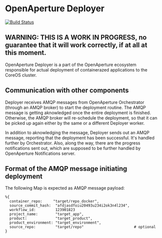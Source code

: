 OpenAperture Deployer
===============

[![Build Status](https://semaphoreci.com/api/v1/projects/945259c7-3a47-4bbf-8f62-2939544b3405/403578/badge.svg)](https://semaphoreci.com/perceptive/deployer)
## WARNING: THIS IS A WORK IN PROGRESS, no guarantee that it will work correctly, if at all at this moment.

OpenAperture Deployer is a part of the OpenAperture ecosystem responsible for actual
deployment of containerazed applications to the CoreOS cluster.

## Communication with other components
Deployer receives AMQP messages from OpenAperture Orchestrator (through an AMQP broker)
to start the deployment routine.
The AMQP message is getting aknowledged once the entire deployment is finished.
Otherwise, the AMQP broker will re-schedule the deployment, so that it can be
picked up again either by the same or a different Deployer worker.

In addition to aknowledging the message, Deployer sends out an AMQP message,
reporting that the deployment has been successful. It's handled further by Orchestrator.
Also, along the way, there are the progress notifications sent out, which are
supposed to be further handled by OpenAperture Notifications server.

## Format of the AMQP message initiating deployment
The following Map is expected as AMQP message payload:
```
%{
  container_repo:     "target/repo_docker",
  source_commit_hash:  "afdjasdfoiu20493u234i2ok3n4l234",
  workflow_id:         123901823
  project_name:        "target_app",
  product:             "target_product",
  product_environment: "target_environment",
  source_repo:         "target/repo"                       # optional
}
```
